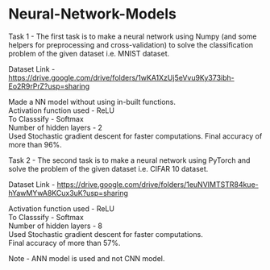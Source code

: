 # Neural-Network-Models

Task 1 - The first task is to make a neural network using Numpy (and some helpers for 
preprocessing and cross-validation) to solve the classification problem of the given 
dataset i.e. MNIST dataset.

Dataset Link - https://drive.google.com/drive/folders/1wKA1XzUj5eVvu9Ky373ibh-Eo2R9rPrZ?usp=sharing 

Made a NN model without using in-built functions.  
Activation function used - ReLU   
To Classsify - Softmax   
Number of hidden layers - 2  
Used Stochastic gradient descent for faster computations.
Final accuracy of more than 96%. 

Task 2 - The second task is to make a neural network using PyTorch and solve the problem of 
the given dataset i.e. CIFAR 10 dataset. 

Dataset Link - https://drive.google.com/drive/folders/1euNVIMTSTR84kue-hYawMYwA8KCux3uK?usp=sharing 

Activation function used - ReLU  
To Classsify - Softmax   
Number of hidden layers - 8  
Used Stochastic gradient descent for faster computations.   
Final accuracy of more than 57%.   

Note - ANN model is used and not CNN model.


